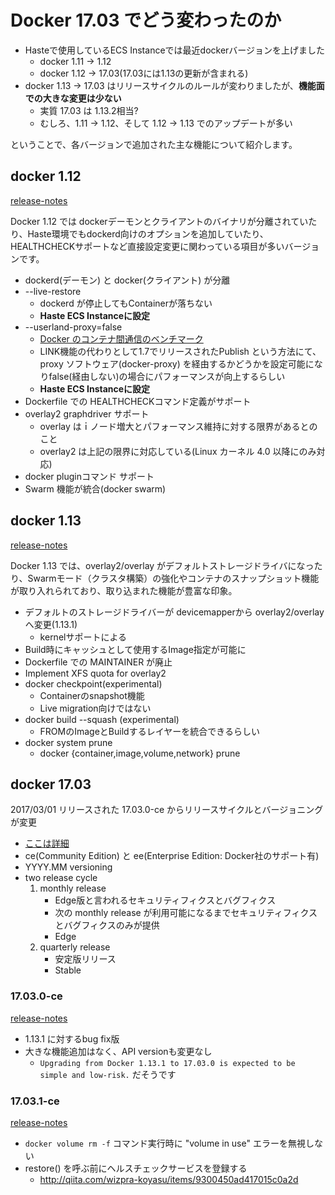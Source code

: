 # Docker 17.03 でどう変わったのか

  * Hasteで使用しているECS Instanceでは最近dockerバージョンを上げました
     * docker 1.11 -> 1.12
     * docker 1.12 -> 17.03(17.03には1.13の更新が含まれる)
  * docker 1.13 -> 17.03 はリリースサイクルのルールが変わりましたが、**機能面での大きな変更は少ない**
     * 実質 17.03 は 1.13.2相当?
     * むしろ、1.11 -> 1.12、そして 1.12 -> 1.13 でのアップデートが多い

ということで、各バージョンで追加された主な機能について紹介します。

## docker 1.12

[release-notes](https://docs.docker.com/release-notes/docker-engine/#1120-2016-07-28)

Docker 1.12 では dockerデーモンとクライアントのバイナリが分離されていたり、Haste環境でもdockerd向けのオプションを追加していたり、HEALTHCHECKサポートなど直接設定変更に関わっている項目が多いバージョンです。

  * dockerd(デーモン) と docker(クライアント) が分離
  * --live-restore
     * dockerd が停止してもContainerが落ちない
     * **Haste ECS Instanceに設定**
  * --userland-proxy=false
     * [Docker のコンテナ間通信のベンチマーク](http://mapk0y.hatenablog.com/entry/2015/06/20/124752)
     * LINK機能の代わりとして1.7でリリースされたPublish という方法にて、proxy ソフトウェア(docker-proxy) を経由するかどうかを設定可能になりfalse(経由しない)の場合にパフォーマンスが向上するらしい
     * **Haste ECS Instanceに設定**
  * Dockerfile での HEALTHCHECKコマンド定義がサポート
  * overlay2 graphdriver サポート
     * overlay はｉノード増大とパフォーマンス維持に対する限界があるとのこと
     * overlay2 は上記の限界に対応している(Linux カーネル 4.0 以降にのみ対応)
  * docker pluginコマンド サポート
  * Swarm 機能が統合(docker swarm)

## docker 1.13

[release-notes](https://docs.docker.com/release-notes/docker-engine/#1130-2017-01-18)

Docker 1.13 では、overlay2/overlay がデフォルトストレージドライバになったり、Swarmモード（クラスタ構築）の強化やコンテナのスナップショット機能が取り入れられており、取り込まれた機能が豊富な印象。

  * デフォルトのストレージドライバーが devicemapperから overlay2/overlay へ変更(1.13.1)
     * kernelサポートによる
  * Build時にキャッシュとして使用するImage指定が可能に
  * Dockerfile での MAINTAINER が廃止
  * Implement XFS quota for overlay2
  * docker checkpoint(experimental)
     * Containerのsnapshot機能
     * Live migration向けではない
  * docker build --squash (experimental)
     * FROMのImageとBuildするレイヤーを統合できるらしい
  * docker system prune
     * docker {container,image,volume,network} prune

## docker 17.03

2017/03/01 リリースされた 17.03.0-ce からリリースサイクルとバージョニングが変更
  * [ここは詳細](https://www.creationline.com/lab/16393)
  * ce(Community Edition) と ee(Enterprise Edition: Docker社のサポート有)
  * YYYY.MM versioning
  * two release cycle
     1. monthly release
        * Edge版と言われるセキュリティフィクスとバグフィクス
        * 次の monthly release が利用可能になるまでセキュリティフィクスとバグフィクスのみが提供
        * Edge
     2. quarterly release
        * 安定版リリース
        * Stable

### 17.03.0-ce

[release-notes](https://docs.docker.com/release-notes/docker-ce/#17030-ce-2017-03-01)

   * 1.13.1 に対するbug fix版
   * 大きな機能追加はなく、API versionも変更なし
      * `Upgrading from Docker 1.13.1 to 17.03.0 is expected to be simple and low-risk.` だそうです

### 17.03.1-ce

[release-notes](https://docs.docker.com/release-notes/docker-ce/#17031-ce-2017-03-27)

   * `docker volume rm -f` コマンド実行時に "volume in use" エラーを無視しない
   * restore() を呼ぶ前にヘルスチェックサービスを登録する
     * http://qiita.com/wizpra-koyasu/items/9300450ad417015c0a2d

